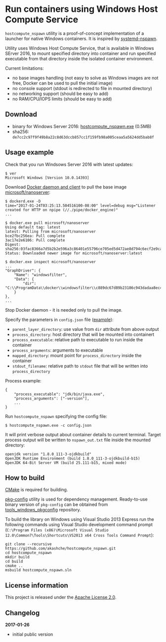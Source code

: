 Run containers using Windows Host Compute Service
=================================================

`hostcompute_nspawn` utility is a proof-of-concept implementation of
a launcher for native Windows containers. It is inspired by [systemd-nspawn](https://www.freedesktop.org/software/systemd/man/systemd-nspawn.html).

Utility uses Windows Host Compute Service, that is available in Windows SErver 2016,
to mount specified directory into container and run specified executable from that
directory inside the isolated container environment.

Current limitations:

 - no base images handling (not easy to solve as Windows images are not free, Docker can be used to pull the initial image)
 - no console support (stdout is redirected to file in mounted directory)
 - no networking support (should be easy to add)
 - no RAM/CPU/IOPS limits (should be easy to add)

Download
--------

 - binary for Windows Server 2016: [hostcompute_nspawn.exe](https://github.com/akashche/hostcompute_nspawn/releases/download/1.0/hostcompute_nspawn.exe) (0.5MB)
 - sha256: `de7cc2c97f9f49b8a22c8d63dccb857cc1f159fb98a005ceaa5a5624dd5bab8f`

Usage example
-------------

Check that you run Windsows Server 2016 with latest updates:

    $ ver
    Microsoft Windows [Version 10.0.14393]

Download [Docker daemon and client](https://get.docker.com/builds/Windows/x86_64/docker-1.13.0.zip)
to pull the base image [microsoft/nanoserver](https://hub.docker.com/r/microsoft/nanoserver/):

    $ dockerd.exe -D
    time="2017-01-24T03:25:13.504516100-08:00" level=debug msg="Listener created for HTTP on npipe (//./pipe/docker_engine)"
    ... 

    $ docker.exe pull microsoft/nanoserver
    Using default tag: latest
    latest: Pulling from microsoft/nanoserver
    bce2fbc256ea: Pull complete
    3ac17e2e6106: Pull complete
    Digest: sha256:03fac8366a7d5b2b2e596a3c86401e55796ce705ed5d472ae8d794c6ecf2e9ca
    Status: Downloaded newer image for microsoft/nanoserver:latest

    $ docker.exe inspect microsoft/nanoserver 
    ...
    "GraphDriver": {
        "Name": "windowsfilter",
        "Data": {
            "dir": "C:\\ProgramData\\docker\\windowsfilter\\c889dc67d89b23186c943dadaa8ec4bbabd090a9dcfeffea99b61107f7433604"
        }
    },
    ...

Stop Docker daemon - it is needed only to pull the image.

Specify the parameters in `config.json` file ([example](https://github.com/akashche/hostcompute_nspawn/blob/master/resources/config.json)):

 - `parent_layer_directory`: use value from `dir` attribute from above output 
 - `process_directory`: host directory that will be mounted into containert
 - `process_executable`: relative path to executable to run inside the container
 - `process_arguments`: arguments to executable
 - `mapped_directory`: mount point for `process_directory` inside the container
 - `stdout_filename`: relative path to `stdout` file that will be written into `process_directory`

Process example:

    {
        "process_executable": "jdk/bin/java.exe",
        "process_arguments": ["-version"],
        ...
    }
        
Run `hostcompute_nspawn` specifying the config file:

    $ hostcompute_nspawn.exe -c config.json

It will print verbose output about container details to current terminal. Target process output will be written to `nspawn_out.txt` file inside the mounted directory:

    openjdk version "1.8.0_111-3-ojdkbuild"
    OpenJDK Runtime Environment (build 1.8.0_111-3-ojdkbuild-b15)
    OpenJDK 64-Bit Server VM (build 25.111-b15, mixed mode)

How to build
------------

[CMake](http://cmake.org/) is required for building.

[pkg-config](http://www.freedesktop.org/wiki/Software/pkg-config/) utility is used for dependency management.
Ready-to-use binary version of `pkg-config` can be obtained from [tools_windows_pkgconfig](https://github.com/staticlibs/tools_windows_pkgconfig) repository.

To build the library on Windows using Visual Studio 2013 Express run the following commands using
Visual Studio development command prompt 
(`C:\Program Files (x86)\Microsoft Visual Studio 12.0\Common7\Tools\Shortcuts\VS2013 x64 Cross Tools Command Prompt`):

    git clone --recursive https://github.com/akashche/hostcompute_nspawn.git
    cd hostcompute_nspawn
    mkdir build
    cd build
    cmake ..
    msbuild hostcompute_nspawn.sln

License information
-------------------

This project is released under the [Apache License 2.0](http://www.apache.org/licenses/LICENSE-2.0).

Changelog
---------

**2017-01-26**

 * initial public version
